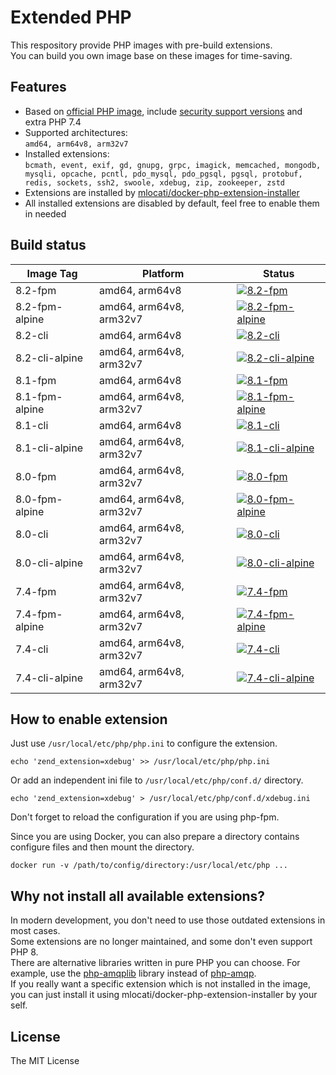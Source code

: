 # Extended PHP

This respository provide PHP images with pre-build extensions.  
You can build you own image base on these images for time-saving.  

## Features

- Based on [official PHP image](https://hub.docker.com/_/php/), include [security support versions](https://www.php.net/supported-versions.php) and extra PHP 7.4
- Supported architectures:  
  `amd64, arm64v8, arm32v7`
- Installed extensions:  
  `bcmath, event, exif, gd, gnupg, grpc, imagick, memcached, mongodb, mysqli, opcache, pcntl, pdo_mysql, pdo_pgsql, pgsql, protobuf, redis, sockets, ssh2, swoole, xdebug, zip, zookeeper, zstd`
- Extensions are installed by [mlocati/docker-php-extension-installer](https://github.com/mlocati/docker-php-extension-installer)
- All installed extensions are disabled by default, feel free to enable them in needed  

## Build status

| Image Tag      | Platform                | Status |
| -------------- | ----------------------- | ------ |
| 8.2-fpm        | amd64, arm64v8          | [![8.2-fpm](https://github.com/chrishyze/extended-php-image/actions/workflows/publish-82-fpm.yml/badge.svg?branch=publish)](https://github.com/chrishyze/extended-php-image/actions/workflows/publish-82-fpm.yml) |
| 8.2-fpm-alpine | amd64, arm64v8, arm32v7 | [![8.2-fpm-alpine](https://github.com/chrishyze/extended-php-image/actions/workflows/publish-82-fpm-alpine.yml/badge.svg?branch=publish)](https://github.com/chrishyze/extended-php-image/actions/workflows/publish-82-fpm-alpine.yml) |
| 8.2-cli        | amd64, arm64v8          | [![8.2-cli](https://github.com/chrishyze/extended-php-image/actions/workflows/publish-82-cli.yml/badge.svg?branch=publish)](https://github.com/chrishyze/extended-php-image/actions/workflows/publish-82-cli.yml) |
| 8.2-cli-alpine | amd64, arm64v8, arm32v7 | [![8.2-cli-alpine](https://github.com/chrishyze/extended-php-image/actions/workflows/publish-82-cli-alpine.yml/badge.svg?branch=publish)](https://github.com/chrishyze/extended-php-image/actions/workflows/publish-82-cli-alpine.yml) |
| 8.1-fpm        | amd64, arm64v8          | [![8.1-fpm](https://github.com/chrishyze/extended-php-image/actions/workflows/publish-81-fpm.yml/badge.svg?branch=publish)](https://github.com/chrishyze/extended-php-image/actions/workflows/publish-81-fpm.yml) |
| 8.1-fpm-alpine | amd64, arm64v8, arm32v7 | [![8.1-fpm-alpine](https://github.com/chrishyze/extended-php-image/actions/workflows/publish-81-fpm-alpine.yml/badge.svg?branch=publish)](https://github.com/chrishyze/extended-php-image/actions/workflows/publish-81-fpm-alpine.yml) |
| 8.1-cli        | amd64, arm64v8          | [![8.1-cli](https://github.com/chrishyze/extended-php-image/actions/workflows/publish-81-cli.yml/badge.svg?branch=publish)](https://github.com/chrishyze/extended-php-image/actions/workflows/publish-81-cli.yml) |
| 8.1-cli-alpine | amd64, arm64v8, arm32v7 | [![8.1-cli-alpine](https://github.com/chrishyze/extended-php-image/actions/workflows/publish-81-cli-alpine.yml/badge.svg?branch=publish)](https://github.com/chrishyze/extended-php-image/actions/workflows/publish-81-cli-alpine.yml) |
| 8.0-fpm        | amd64, arm64v8, arm32v7 | [![8.0-fpm](https://github.com/chrishyze/extended-php-image/actions/workflows/publish-80-fpm.yml/badge.svg?branch=publish)](https://github.com/chrishyze/extended-php-image/actions/workflows/publish-80-fpm.yml) |
| 8.0-fpm-alpine | amd64, arm64v8, arm32v7 | [![8.0-fpm-alpine](https://github.com/chrishyze/extended-php-image/actions/workflows/publish-80-fpm-alpine.yml/badge.svg?branch=publish)](https://github.com/chrishyze/extended-php-image/actions/workflows/publish-80-fpm-alpine.yml) |
| 8.0-cli        | amd64, arm64v8, arm32v7 | [![8.0-cli](https://github.com/chrishyze/extended-php-image/actions/workflows/publish-80-cli.yml/badge.svg?branch=publish)](https://github.com/chrishyze/extended-php-image/actions/workflows/publish-80-cli.yml) |
| 8.0-cli-alpine | amd64, arm64v8, arm32v7 | [![8.0-cli-alpine](https://github.com/chrishyze/extended-php-image/actions/workflows/publish-80-cli-alpine.yml/badge.svg?branch=publish)](https://github.com/chrishyze/extended-php-image/actions/workflows/publish-80-cli-alpine.yml) |
| 7.4-fpm        | amd64, arm64v8, arm32v7 | [![7.4-fpm](https://github.com/chrishyze/extended-php-image/actions/workflows/publish-74-fpm.yml/badge.svg?branch=publish)](https://github.com/chrishyze/extended-php-image/actions/workflows/publish-74-fpm.yml) |
| 7.4-fpm-alpine | amd64, arm64v8, arm32v7 | [![7.4-fpm-alpine](https://github.com/chrishyze/extended-php-image/actions/workflows/publish-74-fpm-alpine.yml/badge.svg?branch=publish)](https://github.com/chrishyze/extended-php-image/actions/workflows/publish-74-fpm-alpine.yml) |
| 7.4-cli        | amd64, arm64v8, arm32v7 | [![7.4-cli](https://github.com/chrishyze/extended-php-image/actions/workflows/publish-74-cli.yml/badge.svg?branch=publish)](https://github.com/chrishyze/extended-php-image/actions/workflows/publish-74-cli.yml) |
| 7.4-cli-alpine | amd64, arm64v8, arm32v7 | [![7.4-cli-alpine](https://github.com/chrishyze/extended-php-image/actions/workflows/publish-74-cli-alpine.yml/badge.svg?branch=publish)](https://github.com/chrishyze/extended-php-image/actions/workflows/publish-74-cli-alpine.yml) |

## How to enable extension

Just use `/usr/local/etc/php/php.ini` to configure the extension.  

```shell
echo 'zend_extension=xdebug' >> /usr/local/etc/php/php.ini
```

Or add an independent ini file to `/usr/local/etc/php/conf.d/` directory.  

```shell
echo 'zend_extension=xdebug' > /usr/local/etc/php/conf.d/xdebug.ini
```

Don't forget to reload the configuration if you are using php-fpm.  

Since you are using Docker, you can also prepare a directory contains configure files and then mount the directory.  

```shell
docker run -v /path/to/config/directory:/usr/local/etc/php ...
```

## Why not install all available extensions?

In modern development, you don't need to use those outdated extensions in most cases.  
Some extensions are no longer maintained, and some don't even support PHP 8.  
There are alternative libraries written in pure PHP you can choose. For example, use the [php-amqplib](https://github.com/php-amqplib/php-amqplib) library instead of [php-amqp](https://github.com/php-amqp/php-amqp).  
If you really want a specific extension which is not installed in the image, you can just install it using mlocati/docker-php-extension-installer by your self.  

## License

The MIT License
